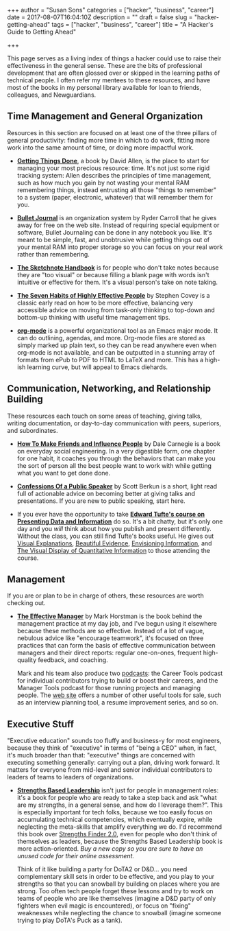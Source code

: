 +++
author = "Susan Sons"
categories = ["hacker", "business", "career"]
date = 2017-08-07T16:04:10Z
description = ""
draft = false
slug = "hacker-getting-ahead"
tags = ["hacker", "business", "career"]
title = "A Hacker's Guide to Getting Ahead"

+++

This page serves as a living index of things a hacker could use to raise their effectiveness in the general sense.  These are the bits of professional development that are often glossed over or skipped in the learning paths of technical people.  I often refer my mentees to these resources, and have most of the books in my personal library available for loan to friends, colleagues, and Newguardians.

## Time Management and General Organization

Resources in this section are focused on at least one of the three pillars of general productivity: finding more time in which to do work, fitting more work into the same amount of time, or doing more impactful work.

- **[Getting Things Done](http://amzn.to/2vxtjlj)**, a book by David Allen, is the place to start for managing your most precious resource: time.  It's not just some rigid tracking system: Allen describes the principles of time management, such as how much you gain by not wasting your mental RAM remembering things, instead entrusting all those "things to remember" to a system (paper, electronic, whatever) that will remember them for you.

- **[Bullet Journal](https://bulletjournal.com)** is an organization system by Ryder Carroll that he gives away for free on the web site.  Instead of requiring special equipment or software, Bullet Journaling can be done in any notebook you like.  It's meant to be simple, fast, and unobtrusive while getting things out of your mental RAM into proper storage so you can focus on your real work rather than remembering.

- **[The Sketchnote Handbook](http://amzn.to/2fma9bv)** is for people who don't take notes because they are "too visual" or because filling a blank page with words isn't intuitive or effective for them.  It's a visual person's take on note taking.

- **[The Seven Habits of Highly Effective People](http://amzn.to/2vx8kPK)** by Stephen Covey is a classic early read on how to be more effective, balancing very accessible advice on moving from task-only thinking to top-down and bottom-up thinking with useful time management tips.

- **[org-mode](http://orgmode.org)** is a powerful organizational tool as an Emacs major mode.  It can do outlining, agendas, and more.  Org-mode files are stored as simply marked up plain text, so they can be read anywhere even when org-mode is not available, and can be outputted in a stunning array of formats from ePub to PDF to HTML to LaTeX and more.  This has a high-ish learning curve, but will appeal to Emacs diehards.

## Communication, Networking, and Relationship Building
These resources each touch on some areas of teaching, giving talks, writing documentation, or day-to-day communication with peers, superiors, and subordinates.

- **[How To Make Friends and Influence People](http://amzn.to/2hDAgMa)** by Dale Carnegie is a book on everyday social engineering.  In a very digestible form, one chapter for one habit, it coaches you through the behaviors that can make you the sort of person all the best people want to work with while getting what you want to get done done.

- **[Confessions Of a Public Speaker](http://amzn.to/2fmRLPM)** by Scott Berkun is a short, light read full of actionable advice on becoming better at giving talks and presentations.  If you are new to public speaking, start here.

- If you ever have the opportunity to take **[Edward Tufte's course on Presenting Data and Information](https://www.edwardtufte.com/tufte/courses)** do so.  It's a bit chatty, but it's only one day and you *will* think about how you publish and present differently.  Without the class, you can still find Tufte's books useful.  He gives out [Visual Explanations](http://amzn.to/2wmub9T), [Beautiful Evidence](http://amzn.to/2hBHznk), [Envisioning Information](http://amzn.to/2flXYvm), and [The Visual Display of Quantitative Information](http://amzn.to/2vc1iyG) to those attending the course.

## Management
If you are or plan to be in charge of others, these resources are worth checking out.

- **[The Effective Manager](http://amzn.to/2uz3hd2)** by Mark Horstman is the book behind the management practice at my day job, and I've begun using it elsewhere because these methods are so effective.  Instead of a lot of vague, nebulous advice like "encourage teamwork", it's focused on three practices that can form the basis of effective communication between managers and their direct reports: regular one-on-ones, frequent high-quality feedback, and coaching.

  Mark and his team also produce two [podcasts](https://www.manager-tools.com/podcasts): the Career Tools podcast for individual contributors trying to build or boost their careers, and the Manager Tools podcast for those running projects and managing people.  The [web site](https://www.manager-tools.com) offers a number of other useful tools for sale, such as an interview planning tool, a resume improvement series, and so on.

## Executive Stuff
"Executive education" sounds too fluffy and business-y for most engineers, because they think of "executive" in terms of "being a CEO" when, in fact, it's much broader than that: "executive" things are concerned with executing something generally: carrying out a plan, driving work forward.  It matters for everyone from mid-level and senior individual contributors to leaders of teams to leaders of organizations.

- **[Strengths Based Leadership](http://amzn.to/2vxtrS3)** isn't just for people in management roles: it's a book for people who are ready to take a step back and ask "what are my strengths, in a general sense, and how do I leverage them?".  This is especially important for tech folks, because we too easily focus on accumulating technical competencies, which eventually expire, while neglecting the meta-skills that amplify everything we do.  I'd recommend this book over [Strengths Finder 2.0](http://amzn.to/2vHX3MS), even for people who don't think of themselves as leaders, because the Strengths Based Leadership book is more action-oriented.  *Buy a new copy so you are sure to have an unused code for their online assessment.*

    Think of it like building a party for DoTA2 or D&D... you need complementary skill sets in order to be effective, and you play to your strengths so that you can snowball by building on places where you are strong.  Too often tech people forget these lessons and try to work on teams of people who are like themselves (imagine a D&D party of only fighters when evil magic is encountered), or focus on "fixing" weaknesses while neglecting the chance to snowball (imagine someone trying to play DoTA's Puck as a tank).

